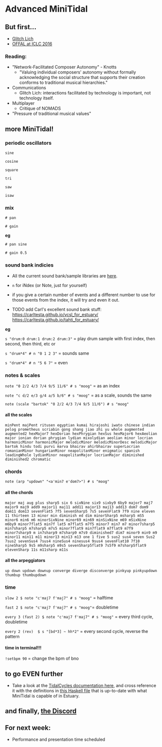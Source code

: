 # Advanced MiniTidal

## But first...
  - [Glitch Lich](https://www.youtube.com/watch?v=6oVeKI4q9C0)
  - [OFFAL at ICLC 2016](https://www.youtube.com/watch?v=zmtLDbWXNeI&feature=emb_logo)

### Reading:
- "Network-Facilitated Composer Autonomy" - Knotts
  - "Valuing individual composers' autonomy without formally acknowledging the social structure that supports their creation conforms to traditional musical hierarchies."
- Communications
  - Glitch Lich: interactions facilitated by technology is important, not technology itself.
- Multiplayer
  - Critique of NOMADS
- "Pressure of traditional musical values"

## more MiniTidal!
### periodic oscillators

`sine`

`cosine`

`square`

`tri`

`saw`

`isaw`

### mix

`# pan`

`# gain`

**eg**

`# pan sine`

`# gain 0.5`

### sound bank indicies
- All the current sound bank/sample libraries are [here](https://docs.google.com/spreadsheets/d/1WduJ0yJVPeSmMkhxi5GewBPAFwOp5Hs8xeOhGs0J33g/edit?usp=sharing).
- `n` for iNdex (or Note, just for yourself)
- if you give a certain number of events and a different number to use for those events from the index, it will try and even it out.

- TODO add Carl's excellent sound bank stuff:
https://carltesta.github.io/vcsl_for_estuary/
https://carltesta.github.io/tahti_for_estuary/

**eg**

`s "drum:0 drum:1 drum:2 drum:3"` = play drum sample with first index, then second, then third, etc or

`s "drum*4" # n "0 1 2 3"` = sounds same

`s "drum*4" # n "5 6 7"` = even

### notes & scales
`note "0 2/2 4/3 7/4 9/5 11/6" # s "moog"` = as an index

`note "c d/2 e/3 g/4 a/5 b/6" # s "moog"` = as a scale, sounds the same

`note (scale "bartok" "0 2/2 4/3 7/4 9/5 11/6") # s "moog"`

#### all the scales
`minPent majPent ritusen egyptian kumai hirajoshi iwato chinese indian pelog prometheus scriabin gong shang jiao zhi yu whole augmented augmented2 hexMajor7 hexDorian hexPhrygian hexSus hexMajor6 hexAeolian major ionian dorian phrygian lydian mixolydian aeolian minor locrian harmonicMinor harmonicMajor melodicMinor melodicMinorDesc melodicMajor bartok hindu todi purvi marva bhairav ahirbhairav superLocrian romanianMinor hungarianMinor neapolitanMinor enigmatic spanish leadingWhole lydianMinor neapolitanMajor locrianMajor diminished diminished2 chromatic`
### chords
`note (arp "updown" "<a'min7 e'dom7>") # s "moog"`
#### all the chords
`major maj aug plus sharp5 six 6 sixNine six9 sixby9 6by9 major7 maj7 major9 maj9 add9 major11 maj11 add11 major13 maj13 add13 dom7 dom9 dom11 dom13 sevenFlat5 7f5 sevenSharp5 7s5 sevenFlat9 7f9 nine eleven 11 thirteen 13 minor min diminish ed dim minorSharp5 msharp5 mS5 minor6 min6 m6 minorSixNine minor69 min69 minSixNine m69 mSixNine m6by9 minor7flat5 min7f lat5 m7flat5 m7f5 minor7 min7 m7 minor7sharp5 min7sharp5 m7sharp5 m7s5 minor7flat9 min7flat9 m7flat9 m7f9 minor7sharp9 m in7sharp9 m7sharp9 m7s9 diminished7 dim7 minor9 min9 m9 minor11 min11 m11 minor13 min13 m13 one 1 five 5 sus2 sus4 seven Sus2 7sus2 sevenSus4 7sus4 nineSus4 ninesus4 9sus4 sevenFlat10 7f10 nineSharp5 9s5 m9sharp5 m9s5 sevenSharp5flat9 7s5f9 m7sharp5flat9 elevenSharp 11s m11sharp m11s`
#### all the arpeggiators
`up down updown downup converge diverge disconverge pinkyup pinkyupdown thumbup thumbupdown`
### time

`slow 2 $ note "c'maj7 f'maj7" # s "moog"` = halftime

`fast 2 $ note "c'maj7 f'maj7" # s "moog"`= doubletime

`every 3 (fast 2) $ note "c'maj7 f'maj7" # s "moog"` = every third cycle, doubletime

`every 2 (rev)  $ s "[bd*3] ~ hh*2"` = every second cycle, reverse the pattern

#### time **in terminal!!!**
`!setbpm 90` = change the bpm of bno

## to go EVEN further
- Take a look at the [TidalCycles documentation here](https://tidalcycles.org/docs/reference/), and cross reference it with the definitions in [this Haskell file](https://github.com/dktr0/estuary/blob/dev/client/src/Estuary/Help/MiniTidal.hs) that is up-to-date with what MiniTidal is capable of in Estuary.

## and finally, [the Discord](https://discord.gg/TfUy2MvBaX)

## For next week:
  - Performance and presentation time scheduled
